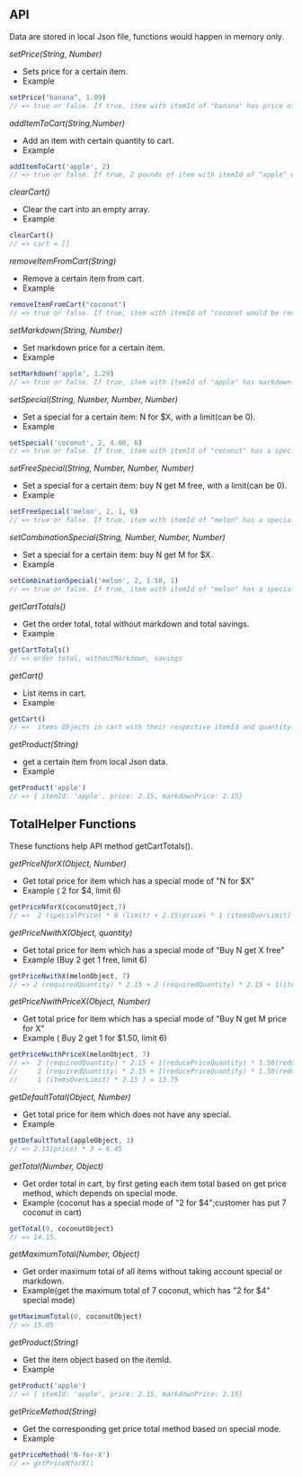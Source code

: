  
## API
Data are stored in local Json file, functions would happen 
in memory only.

*setPrice(String, Number)*
* Sets price for a certain item. 
* Example 
````javascript
setPrice("banana", 1.09)
// => true or false. If true, item with itemId of "banana" has price of 1.09
````

*addItemToCart(String,Number)*
* Add an item with certain quantity to cart.
* Example
`````javascript
addItemToCart('apple', 2)
// => true or false. If true, 2 pounds of item with itemId of "apple" would be added to cart.
`````

*clearCart()*
* Clear the cart into an empty array.
* Example
`````javascript
clearCart()
// => cart = []
`````

*removeItemFromCart(String)*
* Remove a certain item from cart.
* Example
`````javascript
removeItemFromCart("coconut")
// => true or false. If true, item with itemId of "coconut would be removed from cart.
`````

*setMarkdown(String, Number)*
* Set markdown price for a certain item.
* Example
````javascript
setMarkdown('apple', 1.29)
// => true or false. If true, item with itemId of "apple" has markdown price of 1.29
````

*setSpecial(String, Number, Number, Number)*
* Set a special for a certain item:  N for $X, with a limit(can be 0).
* Example
````javascript
setSpecial('coconut', 2, 4.00, 6)
// => true or false. If true, item with itemId of "coconut" has a special of 2 for $4, limit is 6.
````

*setFreeSpecial(String, Number, Number, Number)*
* Set a special for a certain item: buy N get M free, with a limit(can be 0). 
* Example
````javascript
setFreeSpecial('melon', 2, 1, 6)
// => true or false. If true, item with itemId of "melon" has a special of buy 2 get 1 free, limit is 6
````
*setCombinationSpecial(String, Number, Number, Number)*
* Set a special for a certain item: buy N get M for $X.
* Example
````javascript
setCombinationSpecial('melon', 2, 1.50, 1)
// => true or false. If true, item with itemId of "melon" has a special of buy 2 get 1 for $1.50.
````

*getCartTotals()*
* Get the order total, total without markdown and total savings.
* Example
````javascript
getCartTotals()
// => order total, withoutMarkdown, savings
````

*getCart()*
* List items in cart.
* Example
````javascript
getCart()
// =>  items Objects in cart with their respective itemId and quantity. 
````

*getProduct(String)*
* get a certain item from local Json data.
* Example
````javascript
getProduct('apple')
// => { itemId: 'apple', price: 2.15, markdownPrice: 2.15}
````

## TotalHelper Functions
These functions help API method getCartTotals().

*getPriceNforX(Object, Number)*
* Get total price for item which has a special mode of "N for $X"
* Example ( 2 for $4, limit 6)
````javascript
getPriceNforX(coconutOject,7)
// =>  2 (specialPrice) * 6 (limit) + 2.15(price) * 1 (itemsOverLimit) = 14.15
````

*getPriceNwithX(Object, quantity)*
* Get total price for item which has a special mode of  "Buy N get X free"
* Example (Buy 2 get 1 free, limit 6)
````javascript
getPriceNwithX(melonObject, 7)
// => 2 (requiredQuantity) * 2.15 + 2 (requiredQuantity) * 2.15 + 1(itemsOverLimit) * 2.15 = 10.75
````

*getPriceNwithPriceX(Object, Number)*
* Get total price for item which has a special mode of "Buy N get M price for X"
* Example ( Buy 2 get 1 for $1.50, limit 6)
````javascript
getPriceNwithPriceX(melonObject, 7)
// =>  2 (requiredQuantity) * 2.15 + 1(reducePriceQuantity) * 1.50(reducePrice) + 
//     2 (requiredQuantity) * 2.15 + 1(reducePriceQuantity) * 1.50(reducePrice) +
//     1 (itemsOverLimit) * 2.15 ) = 13.75
````

*getDefaultTotal(Object, Number)*
* Get total price for item which does not have any special.
* Example
````javascript
getDefaultTotal(appleObject, 3)
// => 2.15(price) * 3 = 6.45
````

*getTotal(Number, Object)*
* Get order total in cart, by first geting each item total based on get price method, which depends on special mode.
* Example (coconut has a special mode of "2 for $4";customer has put 7 coconut in cart)
````javascript
getTotal(0, coconutObject)
// => 14.15. 
````

*getMaximumTotal(Number, Object)*
* Get order maximum total of all items without taking account special or markdown.
* Example(get the maximum total of 7 coconut, which has "2 for $4" special mode)
````javascript
getMaximumTotal(0, coconutObject)
// => 15.05
````

*getProduct(String)*
* Get the item object based on the itemId.
* Example
````javascript
getProduct('apple')
// => { itemId: 'apple', price: 2.15, markdownPrice: 2.15}
````

*getPriceMethod(String)*
* Get the corresponding get price total method based on special mode.
* Example
````javascript
getPriceMethod('N-for-X')
// => getPriceNforX()
````
